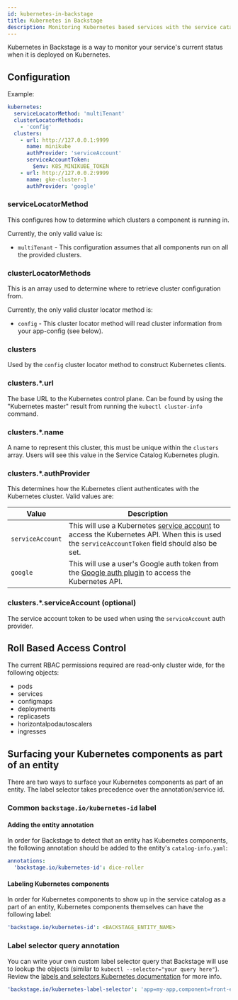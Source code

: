 ```yaml
---
id: kubernetes-in-backstage
title: Kubernetes in Backstage
description: Monitoring Kubernetes based services with the service catalog
---
```


Kubernetes in Backstage is a way to monitor your service's current status when
it is deployed on Kubernetes.

## Configuration

Example:

```yaml
kubernetes:
  serviceLocatorMethod: 'multiTenant'
  clusterLocatorMethods:
    - 'config'
  clusters:
    - url: http://127.0.0.1:9999
      name: minikube
      authProvider: 'serviceAccount'
      serviceAccountToken:
        $env: K8S_MINIKUBE_TOKEN
    - url: http://127.0.0.2:9999
      name: gke-cluster-1
      authProvider: 'google'
```

### serviceLocatorMethod

This configures how to determine which clusters a component is running in.

Currently, the only valid value is:

- `multiTenant` - This configuration assumes that all components run on all the
  provided clusters.

### clusterLocatorMethods

This is an array used to determine where to retrieve cluster configuration from.

Currently, the only valid cluster locator method is:

- `config` - This cluster locator method will read cluster information from your
  app-config (see below).

### clusters

Used by the `config` cluster locator method to construct Kubernetes clients.

### clusters.\*.url

The base URL to the Kubernetes control plane. Can be found by using the
"Kubernetes master" result from running the `kubectl cluster-info` command.

### clusters.\*.name

A name to represent this cluster, this must be unique within the `clusters`
array. Users will see this value in the Service Catalog Kubernetes plugin.

### clusters.\*.authProvider

This determines how the Kubernetes client authenticates with the Kubernetes
cluster. Valid values are:

| Value            | Description                                                                                                                                                                                                                       |
| ---------------- | --------------------------------------------------------------------------------------------------------------------------------------------------------------------------------------------------------------------------------- |
| `serviceAccount` | This will use a Kubernetes [service account](https://kubernetes.io/docs/reference/access-authn-authz/service-accounts-admin/) to access the Kubernetes API. When this is used the `serviceAccountToken` field should also be set. |
| `google`         | This will use a user's Google auth token from the [Google auth plugin](https://backstage.io/docs/auth/) to access the Kubernetes API.                                                                                             |

### clusters.\*.serviceAccount (optional)

The service account token to be used when using the `serviceAccount` auth
provider.

## Roll Based Access Control

The current RBAC permissions required are read-only cluster wide, for the
following objects:

- pods
- services
- configmaps
- deployments
- replicasets
- horizontalpodautoscalers
- ingresses

## Surfacing your Kubernetes components as part of an entity

There are two ways to surface your Kubernetes components as part of an entity.
The label selector takes precedence over the annotation/service id.

### Common `backstage.io/kubernetes-id` label

#### Adding the entity annotation

In order for Backstage to detect that an entity has Kubernetes components, the
following annotation should be added to the entity's `catalog-info.yaml`:

```yaml
annotations:
  'backstage.io/kubernetes-id': dice-roller
```

#### Labeling Kubernetes components

In order for Kubernetes components to show up in the service catalog as a part
of an entity, Kubernetes components themselves can have the following label:

```yaml
'backstage.io/kubernetes-id': <BACKSTAGE_ENTITY_NAME>
```

### Label selector query annotation

You can write your own custom label selector query that Backstage will use to
lookup the objects (similar to `kubectl --selector="your query here"`). Review
the
[labels and selectors Kubernetes documentation](https://kubernetes.io/docs/concepts/overview/working-with-objects/labels/)
for more info.

```yaml
'backstage.io/kubernetes-label-selector': 'app=my-app,component=front-end'
```
